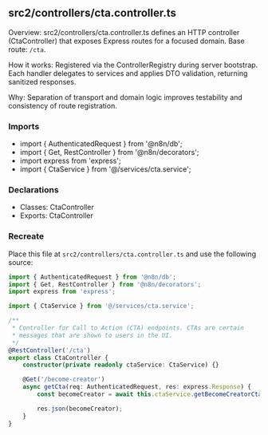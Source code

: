 ## src2/controllers/cta.controller.ts

Overview: src2/controllers/cta.controller.ts defines an HTTP controller (CtaController) that exposes Express routes for a focused domain. Base route: `/cta`.

How it works: Registered via the ControllerRegistry during server bootstrap. Each handler delegates to services and applies DTO validation, returning sanitized responses.

Why: Separation of transport and domain logic improves testability and consistency of route registration.

### Imports

- import { AuthenticatedRequest } from '@n8n/db';
- import { Get, RestController } from '@n8n/decorators';
- import express from 'express';
- import { CtaService } from '@/services/cta.service';

### Declarations

- Classes: CtaController
- Exports: CtaController

### Recreate

Place this file at `src2/controllers/cta.controller.ts` and use the following source:

```ts
import { AuthenticatedRequest } from '@n8n/db';
import { Get, RestController } from '@n8n/decorators';
import express from 'express';

import { CtaService } from '@/services/cta.service';

/**
 * Controller for Call to Action (CTA) endpoints. CTAs are certain
 * messages that are shown to users in the UI.
 */
@RestController('/cta')
export class CtaController {
	constructor(private readonly ctaService: CtaService) {}

	@Get('/become-creator')
	async getCta(req: AuthenticatedRequest, res: express.Response) {
		const becomeCreator = await this.ctaService.getBecomeCreatorCta(req.user.id);

		res.json(becomeCreator);
	}
}

```
